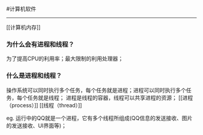 #计算机软件 
***
[[计算机内存]]

### 为什么会有进程和线程？

为了提高CPU的利用率；最大限制的利用处理器；

### 什么是进程和线程？

操作系统可以同时执行多个任务，每个任务就是进程；进程可以同时执行多个任务，每个任务就是线程；
进程是线程的容器，线程可以共享进程的资源；
[[进程（process）]]
[[线程（thread）]]

eg. 运行中的QQ就是一个进程，它有多个线程所组成(QQ信息的发送接收、图片的发送接收、UI界面等)；